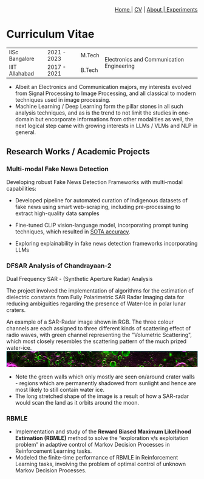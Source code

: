 <div style="text-align: right"><a href="https://vrmvikas.github.io/"> Home </a>| <a href = "https://vrmvikas.github.io/CV/">CV</a> | <a href="https://vrmvikas.github.io/about/"> About </a>|<a href = "https://vrmvikas.github.io/experimental/"> Experiments</a></div>

# Curriculum Vitae

<table>
  <tr>
    <td> IISc Bangalore </td>
    <td> 2021 - 2023 </td>
    <td> M.Tech</td>
    <td rowspan="2"> Electronics and Communication Engineering </td>
  </tr>
  <tr>
    <td> IIIT Allahabad </td>
    <td> 2017 - 2021 </td>
    <td> B.Tech</td>
  </tr>
</table>

- Albeit an Electronics and Communication majors, my interests evolved from Signal Processing to Image Processing, and all classical to modern techniques used in image processing.
- Machine Learning / Deep Learning form the pillar stones in all such analysis techniques, and as is the trend to not limit the studies in one-domain but encorporate informations from other modalities as well, the next logical step came with growing interests in LLMs / VLMs and NLP in general.

## Research Works / Academic Projects

### Multi-modal Fake News Detection

Developing robust Fake News Detection Frameworks with multi-modal capabilities:

- Developed pipeline for automated curation of Indigenous datasets of fake news using smart web-scraping, including pre-processing to extract high-quality data samples

- Fine-tuned CLIP vision-language model, incorporating prompt tuning techniques, which resulted in [SOTA accuracy](https://arxiv.org/pdf/2311.16496.pdf).
- Exploring explainability in fake news detection frameworks incorporating LLMs

### DFSAR Analysis of Chandrayaan-2

Dual Frequency SAR - (Synthetic Aperture Radar) Analysis

The project involved the implementation of algorithms for the estimation of dielectric constants from Fully Polarimetric SAR Radar Imaging data for reducing ambiguities regarding the presence of Water-Ice in polar lunar craters.

An example of a SAR-Radar image shown in RGB. The three colour channels are each assigned to three different kinds of scattering effect of radio waves, with green channel representing the "Volumetric Scattering", which most closely resembles the scattering pattern of the much prized water-ice. 
![DFSAR Image](../include/DFSAR_images/image17.png)

- Note the green walls which only mostly are seen on/around crater walls - regions which are permanently shadowed from sunlight and hence are most likely to still contain water ice.
- The long stretched shape of the image is a result of how a SAR-radar would scan the land as it orbits around the moon.

### RBMLE

- Implementation and study of the **Reward Biased Maximum Likelihood Estimation (RBMLE)** method to solve the “exploration v/s exploitation problem” in adaptive control of Markov Decision Processes in Reinforcement Learning tasks.
- Modeled the finite-time performance of RBMLE in Reinforcement Learning tasks, involving the problem of optimal control of unknown Markov Decision Processes.

